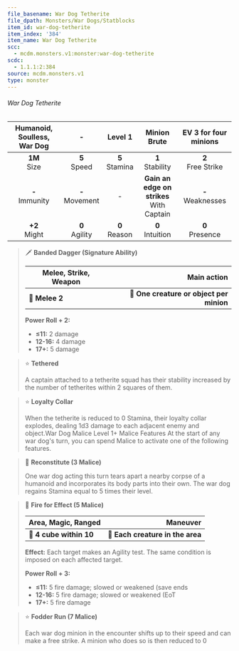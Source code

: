 ```yaml
---
file_basename: War Dog Tetherite
file_dpath: Monsters/War Dogs/Statblocks
item_id: war-dog-tetherite
item_index: '384'
item_name: War Dog Tetherite
scc:
  - mcdm.monsters.v1:monster:war-dog-tetherite
scdc:
  - 1.1.1:2:384
source: mcdm.monsters.v1
type: monster
---
```


###### War Dog Tetherite

| Humanoid, Soulless, War Dog |          -          |      Level 1       |                 Minion Brute                  | EV 3 for four minions  |
| :-------------------------: | :-----------------: | :----------------: | :-------------------------------------------: | :--------------------: |
|      **1M**<br/> Size       |  **5**<br/> Speed   | **5**<br/> Stamina |             **1**<br/> Stability              | **2**<br/> Free Strike |
|     **-**<br/> Immunity     | **-**<br/> Movement |         -          | **Gain an edge on strikes**<br/> With Captain | **-**<br/> Weaknesses  |
|      **+2**<br/> Might      | **0**<br/> Agility  | **0**<br/> Reason  |             **0**<br/> Intuition              |  **0**<br/> Presence   |

<!-- -->
> 🗡 **Banded Dagger (Signature Ability)**
>
> | **Melee, Strike, Weapon** |                          **Main action** |
> | ------------------------- | ---------------------------------------: |
> | **📏 Melee 2**            | **🎯 One creature or object per minion** |
>
> **Power Roll + 2:**
>
> - **≤11:** 2 damage
> - **12-16:** 4 damage
> - **17+:** 5 damage

<!-- -->
> ⭐️ **Tethered**
>
> A captain attached to a tetherite squad has their stability increased by the number of tetherites within 2 squares of them.

<!-- -->
> ⭐️ **Loyalty Collar**
>
> When the tetherite is reduced to 0 Stamina, their loyalty collar explodes, dealing 1d3 damage to each adjacent enemy and object.War Dog Malice Level 1+ Malice Features At the start of any war dog's turn, you can spend Malice to activate one of the following features.

<!-- -->
> 👤 **Reconstitute (3 Malice)**
>
> One war dog acting this turn tears apart a nearby corpse of a humanoid and incorporates its body parts into their own. The war dog regains Stamina equal to 5 times their level.

<!-- -->
> 🔳 **Fire for Effect (5 Malice)**
>
> | **Area, Magic, Ranged** |                     **Maneuver** |
> | ----------------------- | -------------------------------: |
> | **📏 4 cube within 10** | **🎯 Each creature in the area** |
>
> **Effect:** Each target makes an Agility test. The same condition is imposed on each affected target.
>
> **Power Roll + 3:**
>
> - **≤11:** 5 fire damage; slowed or weakened (save ends
> - **12-16:** 5 fire damage; slowed or weakened (EoT
> - **17+:** 5 fire damage

<!-- -->
> ⭐️ **Fodder Run (7 Malice)**
>
> Each war dog minion in the encounter shifts up to their speed and can make a free strike. A minion who does so is then reduced to 0
